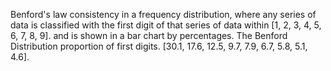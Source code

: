 Benford's law consistency in a frequency distribution, where any series of data is classified with the 
first digit of that series of data within [1, 2, 3, 4, 5, 6, 7, 8, 9]. and is shown in a bar chart by percentages. 
The Benford Distribution proportion of first digits. [30.1, 17.6, 12.5, 9.7, 7.9, 6.7, 5.8, 5.1, 4.6].
